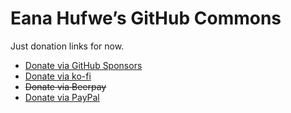 # Eana Hufwe’s GitHub Commons
Just donation links for now.

- [Donate via GitHub Sponsors](https://github.com/sponsors/blueset)
- [Donate via ko-fi](https://ko-fi.com/blueset)
- ~~Donate via Beerpay~~
- [Donate via PayPal](https://www.paypal.com/cgi-bin/webscr?cmd=_donations&business=ilove%401a23.com&item_name=Buy+Eana+a+cup+of+coffee&currency_code=USD&source=url)
